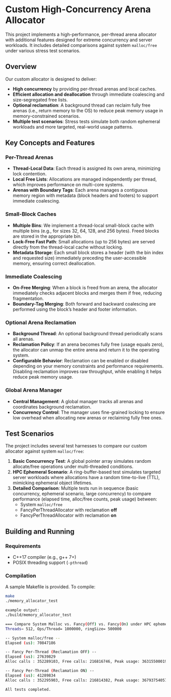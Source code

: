 # Custom High-Concurrency Arena Allocator

This project implements a high-performance, per-thread arena allocator with additional features designed for extreme concurrency and server workloads. It includes detailed comparisons against system `malloc/free` under various stress test scenarios.

## Overview

Our custom allocator is designed to deliver:

- **High concurrency** by providing per-thread arenas and local caches.
- **Efficient allocation and deallocation** through immediate coalescing and size-segregated free lists.
- **Optional reclamation**: A background thread can reclaim fully free arenas (i.e., return memory to the OS) to reduce peak memory usage in memory-constrained scenarios.
- **Multiple test scenarios**: Stress tests simulate both random ephemeral workloads and more targeted, real-world usage patterns.

## Key Concepts and Features

### Per-Thread Arenas

- **Thread-Local Data**: Each thread is assigned its own arena, minimizing lock contention.
- **Local Free Lists**: Allocations are managed independently per thread, which improves performance on multi-core systems.
- **Arenas with Boundary Tags**: Each arena manages a contiguous memory region with metadata (block headers and footers) to support immediate coalescing.

### Small-Block Caches

- **Multiple Bins**: We implement a thread-local small-block cache with multiple bins (e.g., for sizes 32, 64, 128, and 256 bytes). Freed blocks are stored in the appropriate bin.
- **Lock-Free Fast Path**: Small allocations (up to 256 bytes) are served directly from the thread-local cache without locking.
- **Metadata Storage**: Each small block stores a header (with the bin index and requested size) immediately preceding the user-accessible memory, ensuring correct deallocation.

### Immediate Coalescing

- **On-Free Merging**: When a block is freed from an arena, the allocator immediately checks adjacent blocks and merges them if free, reducing fragmentation.
- **Boundary-Tag Merging**: Both forward and backward coalescing are performed using the block’s header and footer information.

### Optional Arena Reclamation

- **Background Thread**: An optional background thread periodically scans all arenas.
- **Reclamation Policy**: If an arena becomes fully free (usage equals zero), the allocator can unmap the entire arena and return it to the operating system.
- **Configurable Behavior**: Reclamation can be enabled or disabled depending on your memory constraints and performance requirements. Disabling reclamation improves raw throughput, while enabling it helps reduce peak memory usage.

### Global Arena Manager

- **Central Management**: A global manager tracks all arenas and coordinates background reclamation.
- **Concurrency Control**: The manager uses fine-grained locking to ensure low overhead when allocating new arenas or reclaiming fully free ones.

## Test Scenarios

The project includes several test harnesses to compare our custom allocator against system `malloc/free`:

1. **Basic Concurrency Test**: A global pointer array simulates random allocate/free operations under multi-threaded conditions.
2. **HPC Ephemeral Scenario**: A ring-buffer-based test simulates targeted server workloads where allocations have a random time-to-live (TTL), mimicking ephemeral object lifetimes.
3. **Detailed Comparison**: Multiple tests run in sequence (basic concurrency, ephemeral scenario, large concurrency) to compare performance (elapsed time, alloc/free counts, peak usage) between:
   - System `malloc/free`
   - FancyPerThreadAllocator with reclamation **off**
   - FancyPerThreadAllocator with reclamation **on**

## Building and Running

### Requirements

- C++17 compiler (e.g., g++ 7+)
- POSIX threading support (`-pthread`)

### Compilation

A sample Makefile is provided. To compile:

```bash
make
./memory_allocator_test

example output:
./build/memory_allocator_test 

=== Compare System Malloc vs. Fancy(Off) vs. Fancy(On) under HPC ephemeral scenario ===
Threads= 512, Ops/Thread= 1000000, ringSize= 500000

-- System malloc/free --
Elapsed (us): 70847186

-- Fancy Per-Thread (Reclamation OFF) --
Elapsed (us): 27639829
Alloc calls : 352289103, Free calls: 216816746, Peak usage: 36315500019

-- Fancy Per-Thread (Reclamation ON) --
Elapsed (us): 41289834
Alloc calls : 352295903, Free calls: 216814382, Peak usage: 36793754057

All tests completed.